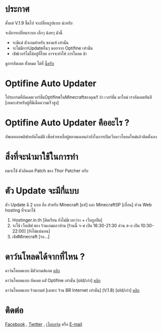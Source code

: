 # ประกาศ
ตั้งแต่ V.1.9 ขี้นไป จะเปลี่ยนรูปแบบ น่ะครับ

จะมีการเปลี่ยนระบบ เล็กๆ น้อยๆ ดังนี้

- จะมีแต่ ตัวเกมสำหรับ ของแท้ เท่านั่น
- จะไม่มีการUpdateอื่นๆ นอกจาก Optifine เท่านั่น
- เชิฟเวอร์ไม่ได้อยู่ที่ไทย อาจจะทำให้ การโหลด ช้า

ดูการอัดเดต ทั้งหมด ได้ที่ [นี้ครับ](http://work.boyphongsakorn.ga)
# Optifine Auto Updater
โปรแกรมที่อัดเดตเวอร์ชั่นOptifineในMinecraftของคุณ!! ถ้า เวอร์ชั่น มาใหม่ เราอัดเดตทันที 
[เหมาะสำหรับผู้ที่มีเน็คความเร็วสูง]
# Optifine Auto Updater คืออะไร ?
อัพเดทออพติฟายอัตโนมัติ เพื่อช่วยเหลื่อผู้ขลาดแคลนกำลังในการเปิดเว็บดาวโหลดใหม่แล้วติดตั้งเอง
# สิ่งที่จะนำมาใช้ในการทำ
ผมจะใช้ ตัวอัดเดต Patch ของ Thor Patcher ครับ
# ตัว Update จะมีกี่แบบ
ตัว Update มี 2 แบบ คือ สำหรับ Minecraft [แท้] และ MinecraftSP [เถื่อน] ส่วน Web hosting ที่จะมาใช้

1. Hostinger.in.th [ติดเรียน ยังไม่มีเวลาว่าง + เว็บถูกปิด]
2. จะใช้ เว็บเชิฟ ของ ร้านเกมแถวบ้าน [ร้านนี้ จ-ศ เปิด 16:30-21:30 ส่วน ส-อ เปิด 10:30-22:00] [ยังไม่แน่นอน]
3. เชิฟMinecraft [รอ...]

# ดาว์นโหลดได้จากที่ไหน ?
ดาว์นโหลดแบบ มีตัวเกมส์แถม [คลิก](https://github.com/boyphongsakorn/Optifine_Auto_Updater/releases/tag/v1.7)

ดาว์นโหลดแบบ อัดเดต แต่่่่่่ Optifine เท่านั่น [old/เก่า] [คลิก](https://github.com/boyphongsakorn/Optifine_Auto_Updater/releases/tag/v1.7)

ดาว์นโหลดแบบ ร้านเกมส์ [เฉพาะ ร้าน BR Internet เท่านั่น] (V.1.8) [old/เก่า]
[คลิก](https://github.com/boyphongsakorn/Optifine_Auto_Updater/releases/tag/v1.8)

# ติดต่อ
[Facebook](http://phongsakornwisetthon.zz.mu/facebook) , [Twitter](http://phongsakornwisetthon.zz.mu/twitter) , [เว็บบอร์ด](http://boyphongsakorn.zz.vc/forums/forum/optifine-auto-updater/) หรือ  [E-mail](mailto:boyphongsakorn@outlook.com)
